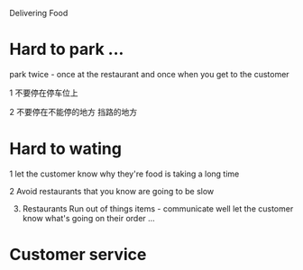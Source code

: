 Delivering Food

# Hard to park ...

park twice - once at the restaurant and once when you get to the customer  

1 不要停在停车位上 

2 不要停在不能停的地方 挡路的地方 

# Hard to wating

1 let the customer know why they're food is taking a long time 

2 Avoid restaurants that you know are going to be slow 

3. Restaurants Run out of things items  - communicate well let the customer know what's going on their order ...

# Customer service

